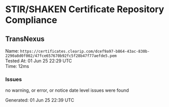 # STIR/SHAKEN Certificate Repository Compliance

## TransNexus

Name: `https://certificates.clearip.com/dcef9a97-b864-43ac-830b-2290a8d0f002/47fce657670b92fc5f28b47f77aefde5.pem`\
Tested At: 01 Jun 25 22:29 UTC\
Time: 12ms

### Issues

no warning, or error, or notice date level issues were found

Generated: 01 Jun 25 22:39 UTC